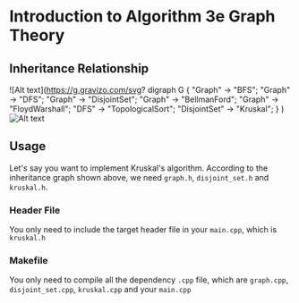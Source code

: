 # Introduction to Algorithm 3e Graph Theory

## Inheritance Relationship

![Alt text](https://g.gravizo.com/svg?
  digraph G {
    "Graph" -> "BFS";
    "Graph" -> "DFS";
    "Graph" -> "DisjointSet";
    "Graph" -> "BellmanFord";
    "Graph" -> "FloydWarshall";
    "DFS" -> "TopologicalSort";
    "DisjointSet" -> "Kruskal";
  }
)
![Alt text](https://g.gravizo.com/svg?%20digraph%20G%20{%20%22Graph%22%20-%3E%20%22BFS%22;%20%22Graph%22%20-%3E%20%22DFS%22;%20%22Graph%22%20-%3E%20%22DisjointSet%22;%20%22Graph%22%20-%3E%20%22BellmanFord%22;%20%22Graph%22%20-%3E%20%22FloydWarshall%22;%20%22DFS%22%20-%3E%20%22TopologicalSort%22;%20%22DisjointSet%22%20-%3E%20%22Kruskal%22;%20})



## Usage

Let's say you want to implement Kruskal's algorithm. According to the inheritance graph shown above, we need `graph.h`, `disjoint_set.h` and `kruskal.h`.

### Header File

You only need to include the target header file in your `main.cpp`, which is `kruskal.h`

### Makefile

You only need to compile all the dependency `.cpp` file, which are `graph.cpp`, `disjoint_set.cpp`, `kruskal.cpp` and your `main.cpp`

